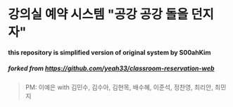# 강의실 예약 시스템 "공강 공강 돌을 던지자"
#### this repository is simplified version of original system by S00ahKim

##### forked from https://github.com/yeah33/classroom-reservation-web

> PM: 이예은
with 김민수, 김수아, 김현목, 배수혜, 이준석, 정찬영, 최리안, 최민지